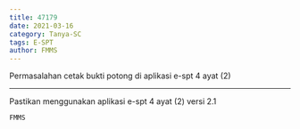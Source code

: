 ```yaml
---
title: 47179
date: 2021-03-16
category: Tanya-SC
tags: E-SPT
author: FMMS
---
```


Permasalahan cetak bukti potong di aplikasi e-spt 4 ayat (2)

---

Pastikan menggunakan aplikasi e-spt 4 ayat (2) versi 2.1

`FMMS`
